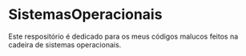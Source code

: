 # SistemasOperacionais
Este respositório é dedicado para os meus códigos malucos feitos na cadeira de sistemas operacionais.
